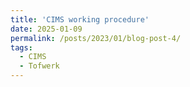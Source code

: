 ```yaml
---
title: 'CIMS working procedure'
date: 2025-01-09
permalink: /posts/2023/01/blog-post-4/
tags:
  - CIMS
  - Tofwerk
---
```

